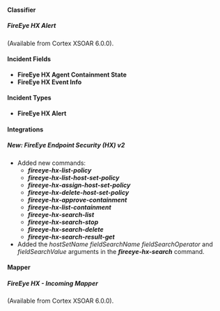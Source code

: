 
#### Classifier
##### FireEye HX Alert
(Available from Cortex XSOAR 6.0.0).

#### Incident Fields
- **FireEye HX Agent Containment State**
- **FireEye HX Event Info**

#### Incident Types
- **FireEye HX Alert**

#### Integrations
##### New: FireEye Endpoint Security (HX) v2
- Added new commands:
    - ***fireeye-hx-list-policy***
    - ***fireeye-hx-list-host-set-policy***
    - ***fireeye-hx-assign-host-set-policy***
    - ***fireeye-hx-delete-host-set-policy***
    - ***fireeye-hx-approve-containment***
    - ***fireeye-hx-list-containment***
    - ***fireeye-hx-search-list***
    - ***fireeye-hx-search-stop***
    - ***fireeye-hx-search-delete***
    - ***fireeye-hx-search-result-get***
- Added the *hostSetName* *fieldSearchName* *fieldSearchOperator* and *fieldSearchValue* arguments in the ***fireeye-hx-search*** command.
#### Mapper
##### FireEye HX - Incoming Mapper
(Available from Cortex XSOAR 6.0.0).
